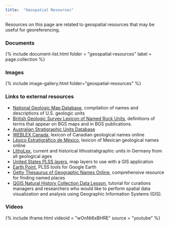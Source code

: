 ```yaml
---
title:  "Geospatial Resources"
---
```


Resources on this page are related to geospatial resources that may be useful for georeferencing.

### Documents

{% include document-list.html folder = "geospatial-resources" label = page.collection %}

### Images

{% include image-gallery.html folder="geospatial-resources" %}

### Links to external resources

- [National Geologic Map Database](https://ngmdb.usgs.gov/Geolex/search), compilation of names and descriptions of U.S. geologic units
- [British Geologic Survey Lexicon of Named Rock Units](http://www.bgs.ac.uk/lexicon/home.cfm), definitions of terms that appear on BGS maps and in BGS publications.
- [Australian Stratigraphic Units Database](https://asud.ga.gov.au/)
- [WEBLEX Canada](http://weblex.rncan.gc.ca/weblexnet4/Weblex_e.aspx), lexicon of Canadian geological names online
- [Léxico Estratigráfico de México](https://www.sgm.gob.mx/Lexico_Es/), lexicon of Mexican geological names online
- [LithoLex](https://litholex.bgr.de), current and historical lithostratigraphic units in Germany from all geological ages
- [United States PLSS layers](https://gis.blm.gov/arcgis/rest/services/Cadastral/BLM_Natl_PLSS_CadNSDI/MapServer), map layers to use with a GIS application
- [Earth Point](http://www.earthpoint.us/), PLSS tools for Google Earth
- [Getty Thesaurus of Geographic Names Online](http://www.getty.edu/research/tools/vocabularies/tgn/index.html), comprehensive resource for finding named places
- [QGIS Natural History Collection Data Lesson](https://data-lessons.github.io/QGIS-nhcdata-lesson/), tutorial for curations managers and researchers who would like to perform spatial data visualization and analysis using Geographic Information Systems (GIS).

### Videos

{% include iframe.html videoid = "wOnNt6xBHRE" source = "youtube" %}
